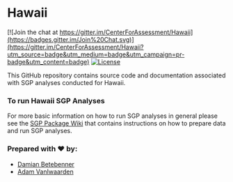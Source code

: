 Hawaii
========

[![Join the chat at https://gitter.im/CenterForAssessment/Hawaii](https://badges.gitter.im/Join%20Chat.svg)](https://gitter.im/CenterForAssessment/Hawaii?utm_source=badge&utm_medium=badge&utm_campaign=pr-badge&utm_content=badge) [![License](http://img.shields.io/badge/license-GPL%203-brightgreen.svg?style=flat)](https://github.com/CenterForAssessment/Hawaii/blob/master/LICENSE.md)

This GitHub repository contains source code and documentation associated with SGP analyses conducted for Hawaii. 

### To run Hawaii SGP Analyses

For more basic information on how to run SGP analyses in general please see the [SGP Package Wiki](https://github.com/CenterForAssessment/SGP/wiki/Home) that contains instructions on how to 
prepare data and run SGP analyses.

### Prepared with :heart: by:

* [Damian Betebenner](https://github.com/dbetebenner)
* [Adam VanIwaarden](https://github.com/adamvi)

